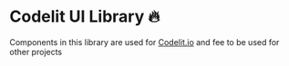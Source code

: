 # Codelit UI Library 🔥

Components in this library are used for [Codelit.io](https://Codelit.io) and fee to be used for other projects
